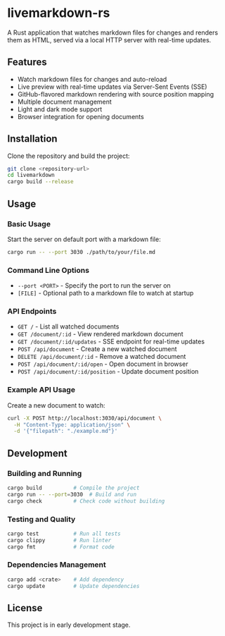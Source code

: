 # livemarkdown-rs

A Rust application that watches markdown files for changes and renders them as HTML, served via a local HTTP server with real-time updates.

## Features

- Watch markdown files for changes and auto-reload
- Live preview with real-time updates via Server-Sent Events (SSE)
- GitHub-flavored markdown rendering with source position mapping
- Multiple document management
- Light and dark mode support
- Browser integration for opening documents

## Installation

Clone the repository and build the project:

```bash
git clone <repository-url>
cd livemarkdown
cargo build --release
```

## Usage

### Basic Usage

Start the server on default port with a markdown file:

```bash
cargo run -- --port 3030 ./path/to/your/file.md
```

### Command Line Options

- `--port <PORT>` - Specify the port to run the server on
- `[FILE]` - Optional path to a markdown file to watch at startup

### API Endpoints

- `GET /` - List all watched documents
- `GET /document/:id` - View rendered markdown document
- `GET /document/:id/updates` - SSE endpoint for real-time updates
- `POST /api/document` - Create a new watched document
- `DELETE /api/document/:id` - Remove a watched document
- `POST /api/document/:id/open` - Open document in browser
- `POST /api/document/:id/position` - Update document position

### Example API Usage

Create a new document to watch:
```bash
curl -X POST http://localhost:3030/api/document \
  -H "Content-Type: application/json" \
  -d '{"filepath": "./example.md"}'
```

## Development

### Building and Running
```bash
cargo build          # Compile the project
cargo run -- --port=3030  # Build and run
cargo check          # Check code without building
```

### Testing and Quality
```bash
cargo test           # Run all tests
cargo clippy         # Run linter
cargo fmt            # Format code
```

### Dependencies Management
```bash
cargo add <crate>    # Add dependency
cargo update         # Update dependencies
```

## License

This project is in early development stage.